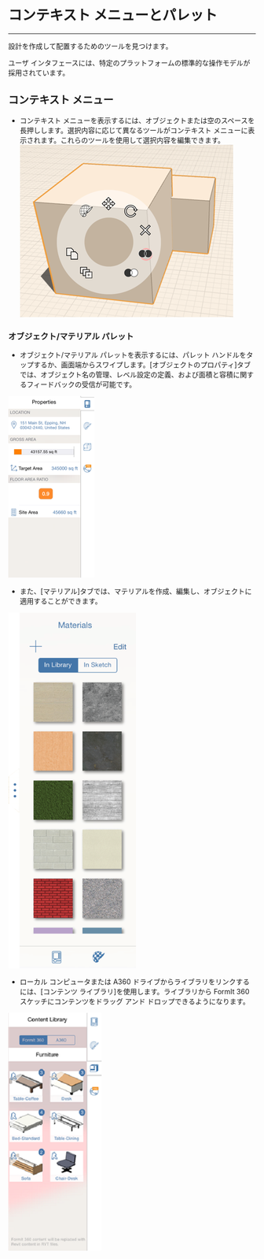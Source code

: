 

# コンテキスト メニューとパレット

---

設計を作成して配置するためのツールを見つけます。

ユーザ インタフェースには、特定のプラットフォームの標準的な操作モデルが採用されています。

## コンテキスト メニュー

* コンテキスト メニューを表示するには、オブジェクトまたは空のスペースを長押しします。選択内容に応じて異なるツールがコンテキスト メニューに表示されます。これらのツールを使用して選択内容を編集できます。![](Images/GUID-A19DF2A4-A95F-4D84-AC08-E4E0BB6F2E08-low.png)

### オブジェクト/マテリアル パレット

* オブジェクト/マテリアル パレットを表示するには、パレット ハンドルをタップするか、画面端からスワイプします。[オブジェクトのプロパティ]タブでは、オブジェクト名の管理、レベル設定の定義、および面積と容積に関するフィードバックの受信が可能です。

![](Images/GUID-6AF1DFC5-77D0-4AE2-8BA1-74E41A67F5EF-low.png)

* また、[マテリアル]タブでは、マテリアルを作成、編集し、オブジェクトに適用することができます。

![](Images/GUID-62C98A81-3BB6-4885-BD17-4FC2296D9FAC-low.png)

* ローカル コンピュータまたは A360 ドライブからライブラリをリンクするには、[コンテンツ ライブラリ]を使用します。ライブラリから FormIt 360 スケッチにコンテンツをドラッグ アンド ドロップできるようになります。

![](Images/GUID-F34F4C7A-70BD-4553-9B9B-CDB235C7BE21-low.png)

